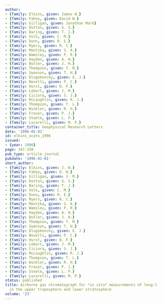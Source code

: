 ```yaml
---
author:
- {family: Elkins, given: James W.}
- {family: Fahey, given: David W.}
- {family: Gilligan, given: Jonathan Mark}
- {family: Dutton, given: G. S.}
- {family: Baring, given: T. J.}
- {family: Volk, given: C. M.}
- {family: Dunn, given: R. E.}
- {family: Myers, given: R. C.}
- {family: Montzka, given: S. A.}
- {family: Wamsley, given: P. R.}
- {family: Hayden, given: A. H.}
- {family: Butler, given: J. H.}
- {family: Thompson, given: T. M.}
- {family: Swanson, given: T. H.}
- {family: Dlugokencky, given: E. J.}
- {family: Novelli, given: P. C.}
- {family: Hurst, given: D. F.}
- {family: Lobert, given: J. M.}
- {family: Ciciora, given: S. J.}
- {family: McLaughlin, given: R. J.}
- {family: Thompson, given: T. L.}
- {family: Winkler, given: R. H.}
- {family: Fraser, given: P. J.}
- {family: Steele, given: L. P.}
- {family: Lucarelli, given: M. P.}
container_title: Geophysical Research Letters
date: '1996-01-01'
id: elkins_acats_1996
issued:
- {year: 1996}
page: 347-350
pub_type: article-journal
pubdate: '1996-01-01'
short_author:
- {family: Elkins, given: J. W.}
- {family: Fahey, given: D. W.}
- {family: Gilligan, given: J. M.}
- {family: Dutton, given: G. S.}
- {family: Baring, given: T. J.}
- {family: Volk, given: C. M.}
- {family: Dunn, given: R. E.}
- {family: Myers, given: R. C.}
- {family: Montzka, given: S. A.}
- {family: Wamsley, given: P. R.}
- {family: Hayden, given: A. H.}
- {family: Butler, given: J. H.}
- {family: Thompson, given: T. M.}
- {family: Swanson, given: T. H.}
- {family: Dlugokencky, given: E. J.}
- {family: Novelli, given: P. C.}
- {family: Hurst, given: D. F.}
- {family: Lobert, given: J. M.}
- {family: Ciciora, given: S. J.}
- {family: McLaughlin, given: R. J.}
- {family: Thompson, given: T. L.}
- {family: Winkler, given: R. H.}
- {family: Fraser, given: P. J.}
- {family: Steele, given: L. P.}
- {family: Lucarelli, given: M. P.}
status: published
title: Airborne gas chromatograph for *in situ* measurements of long-lived species
  in the upper troposphere and lower stratosphere
volume: '23'
---
```

